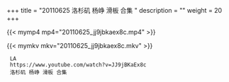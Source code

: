 +++
title = "20110625  洛杉矶 杨峥 滑板 合集 "
description = ""
weight = 20
+++

{{< mymp4 mp4="20110625_jj9jbkaex8c.mp4" >}}

{{< mymkv mkv="20110625_jj9jbkaex8c.mkv" >}}

     LA 
     https://www.youtube.com/watch?v=JJ9jBKaEx8c 
     洛杉矶 杨峥 滑板 合集 
